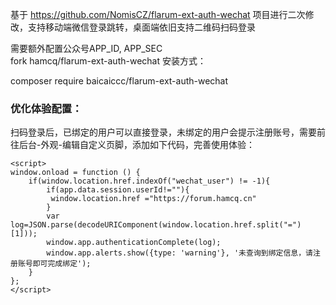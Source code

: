 
基于 https://github.com/NomisCZ/flarum-ext-auth-wechat 项目进行二次修改，支持移动端微信登录跳转，桌面端依旧支持二维码扫码登录  

需要额外配置公众号APP_ID, APP_SEC  
fork hamcq/flarum-ext-auth-wechat
安装方式：  

composer require baicaiccc/flarum-ext-auth-wechat  

### 优化体验配置：  

扫码登录后，已绑定的用户可以直接登录，未绑定的用户会提示注册账号，需要前往后台-外观-编辑自定义页脚，添加如下代码，完善使用体验：  

```
<script>
window.onload = function () {
    if(window.location.href.indexOf("wechat_user") != -1){
        if(app.data.session.userId!=""){
         window.location.href ="https://forum.hamcq.cn"
        }
        var log=JSON.parse(decodeURIComponent(window.location.href.split("=")[1]));
        window.app.authenticationComplete(log);
        window.app.alerts.show({type: 'warning'}, '未查询到绑定信息，请注册账号即可完成绑定');
    }
};
</script>
```
